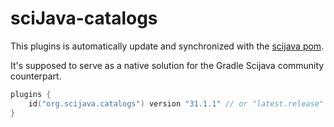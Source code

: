 # sciJava-catalogs

This plugins is automatically update and synchronized with the [scijava pom](https://github.com/scijava/pom-scijava).

It's supposed to serve as a native solution for the Gradle Scijava community counterpart.


```kotlin 
plugins {
    id("org.scijava.catalogs") version "31.1.1" // or "latest.release"
}

